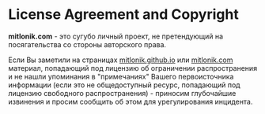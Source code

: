 # License Agreement and Copyright

**mitlonik.com** - это сугубо личный проект, не претендующий на посягательства со стороны авторского права.

Если Вы заметили на страницах [mitlonik.github.io](mitlonik.github.io) или [mitlonik.com](mitlonik.com) материал, попадающий под лицензию об ограничении распространения и не нашли упоминания в "примечаниях" Вашего первоисточника информации (если это не общедоступный ресурс, попадающий под лицензию свободного распространения) - приносим глубочайшие извинения и просим сообщить об этом для урегулирования инцидента.
